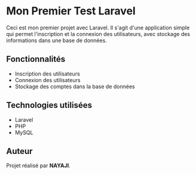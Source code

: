 # Mon Premier Test Laravel

Ceci est mon premier projet avec Laravel. Il s'agit d'une application simple qui permet l'inscription et la connexion des utilisateurs, avec stockage des informations dans une base de données.

## Fonctionnalités
- Inscription des utilisateurs
- Connexion des utilisateurs
- Stockage des comptes dans la base de données

## Technologies utilisées
- Laravel
- PHP
- MySQL

## Auteur
Projet réalisé par **NAYAJI**.
